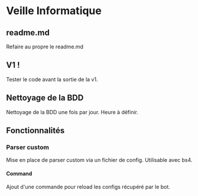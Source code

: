 # Veille Informatique

## readme.md

Refaire au propre le readme.md

## V1 !

Tester le code avant la sortie de la v1.

## Nettoyage de la BDD

Nettoyage de la BDD une fois par jour. Heure à définir.

## Fonctionnalités

### Parser custom

Mise en place de parser custom via un fichier de config. Utilisable avec bs4.

#### Command

Ajout d'une commande pour reload les configs récupéré par le bot.

